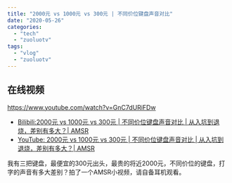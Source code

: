 ```yaml
---
title: "2000元 vs 1000元 vs 300元 | 不同价位键盘声音对比"
date: "2020-05-26"
categories: 
  - "tech"
  - "zuoluotv"
tags: 
  - "vlog"
  - "zuoluotv"
---
```


## 在线视频

https://www.youtube.com/watch?v=GnC7dURiFDw

- [Bilibili:2000元 vs 1000元 vs 300元 | 不同价位键盘声音对比 | 从入坑到退烧，差别有多大？| AMSR](https://www.bilibili.com/video/BV1ke411W7u3)
- [YouTube: 2000元 vs 1000元 vs 300元 | 不同价位键盘声音对比 | 从入坑到退烧，差别有多大？| AMSR](https://www.youtube.com/watch?v=GnC7dURiFDw)

我有三把键盘，最便宜的300元出头，最贵的将近2000元，不同价位的键盘，打字的声音有多大差别？拍了一个AMSR小视频，请自备耳机观看。
